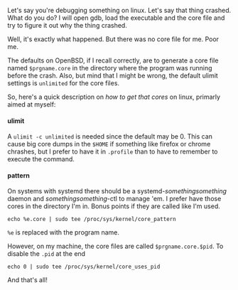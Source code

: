 Let's say you're debugging something on linux. Let's say that thing
crashed. What do you do? I will open gdb, load the executable and the
core file and try to figure it out why the thing crashed.

Well, it's exactly what happened. But there was no core file for
me. Poor me.

The defaults on OpenBSD, if I recall correctly, are to generate a core
file named `$prgname.core` in the directory where the program was
running before the crash. Also, but mind that I might be wrong, the
default ulimit settings is `unlimited` for the core files.

So, here's a quick description on *how to get that cores* on linux,
primarly aimed at myself:

#### ulimit

A `ulimit -c unlimited` is needed since the default may be 0.  This can
cause big core dumps in the `$HOME` if something like firefox or chrome
chrashes, but I prefer to have it in `.profile` than to have to remember
to execute the command.

#### pattern

On systems with systemd there should be a systemd-*somethingsomething*
daemon and *somethingsomething*-ctl to manage 'em.  I prefer have those
cores in the directory I'm in.  Bonus points if they are called like
I'm used.

```echo %e.core | sudo tee /proc/sys/kernel/core_pattern```

`%e` is replaced with the program name.

However, on my machine, the core files are called `$prgname.core.$pid`. To disable the `.pid` at the end

```echo 0 | sudo tee /proc/sys/kernel/core_uses_pid```

And that's all!